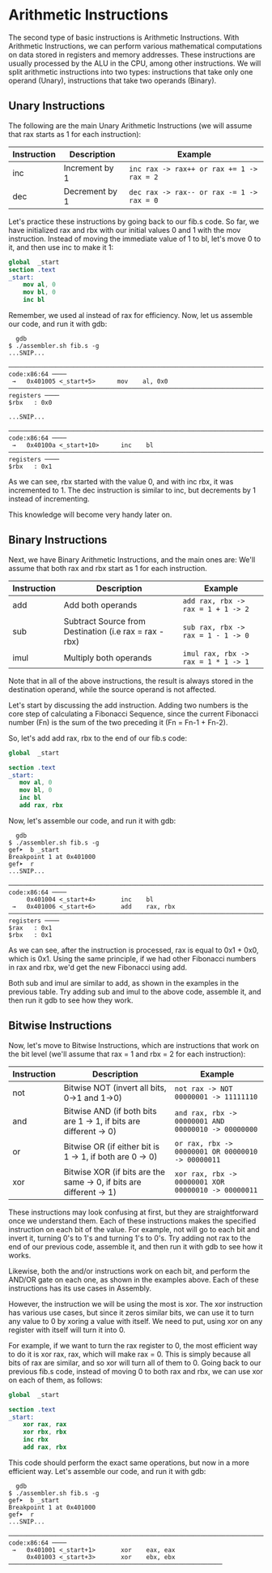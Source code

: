 # Arithmetic Instructions

The second type of basic instructions is Arithmetic Instructions. With Arithmetic Instructions, we can perform various mathematical computations on data stored in registers and memory addresses. These instructions are usually processed by the ALU in the CPU, among other instructions. We will split arithmetic instructions into two types: instructions that take only one operand (Unary), instructions that take two operands (Binary).

## Unary Instructions

The following are the main Unary Arithmetic Instructions (we will assume that rax starts as 1 for each instruction):

| Instruction | Description    | Example                                   |
| ----------- | -------------- | ----------------------------------------- |
| inc         | Increment by 1 | `inc rax -> rax++ or rax += 1 -> rax = 2` |
| dec         | Decrement by 1 | `dec rax -> rax-- or rax -= 1 -> rax = 0` |

Let's practice these instructions by going back to our fib.s code. So far, we have initialized rax and rbx with our initial values 0 and 1 with the mov instruction. Instead of moving the immediate value of 1 to bl, let's move 0 to it, and then use inc to make it 1:

```nasm
global  _start
section .text
_start:
    mov al, 0
    mov bl, 0
    inc bl
```

Remember, we used al instead of rax for efficiency. Now, let us assemble our code, and run it with gdb:

```
  gdb
$ ./assembler.sh fib.s -g
...SNIP...

─────────────────────────────────────────────────────────────────────────────────── code:x86:64 ────
 →   0x401005 <_start+5>      mov    al, 0x0
───────────────────────────────────────────────────────────────────────────────────── registers ────
$rbx   : 0x0

...SNIP...

─────────────────────────────────────────────────────────────────────────────────── code:x86:64 ────
 →   0x40100a <_start+10>      inc    bl
───────────────────────────────────────────────────────────────────────────────────── registers ────
$rbx   : 0x1
```

As we can see, rbx started with the value 0, and with inc rbx, it was incremented to 1. The dec instruction is similar to inc, but decrements by 1 instead of incrementing.

This knowledge will become very handy later on.

## Binary Instructions

Next, we have Binary Arithmetic Instructions, and the main ones are: We'll assume that both rax and rbx start as 1 for each instruction.

| Instruction | Description                                            | Example                             |
| ----------- | ------------------------------------------------------ | ----------------------------------- |
| add         | Add both operands                                      | `add rax, rbx -> rax = 1 + 1 -> 2`  |
| sub         | Subtract Source from Destination (i.e rax = rax - rbx) | `sub rax, rbx -> rax = 1 - 1 -> 0`  |
| imul        | Multiply both operands                                 | `imul rax, rbx -> rax = 1 * 1 -> 1` |

Note that in all of the above instructions, the result is always stored in the destination operand, while the source operand is not affected.

Let's start by discussing the add instruction. Adding two numbers is the core step of calculating a Fibonacci Sequence, since the current Fibonacci number (Fn) is the sum of the two preceding it (Fn = Fn-1 + Fn-2).

So, let's add add rax, rbx to the end of our fib.s code:

```nasm
global  _start

section .text
_start:
   mov al, 0
   mov bl, 0
   inc bl
   add rax, rbx
```

Now, let's assemble our code, and run it with gdb:

```
  gdb
$ ./assembler.sh fib.s -g
gef➤  b _start
Breakpoint 1 at 0x401000
gef➤  r
...SNIP...

─────────────────────────────────────────────────────────────────────────────────── code:x86:64 ────
     0x401004 <_start+4>       inc    bl
 →   0x401006 <_start+6>       add    rax, rbx
───────────────────────────────────────────────────────────────────────────────────── registers ────
$rax   : 0x1
$rbx   : 0x1
```

As we can see, after the instruction is processed, rax is equal to 0x1 + 0x0, which is 0x1. Using the same principle, if we had other Fibonacci numbers in rax and rbx, we'd get the new Fibonacci using add.

Both sub and imul are similar to add, as shown in the examples in the previous table. Try adding sub and imul to the above code, assemble it, and then run it gdb to see how they work.

## Bitwise Instructions

Now, let's move to Bitwise Instructions, which are instructions that work on the bit level (we'll assume that rax = 1 and rbx = 2 for each instruction):

| Instruction | Description                                                         | Example                                             |
| ----------- | ------------------------------------------------------------------- | --------------------------------------------------- |
| not         | Bitwise NOT (invert all bits, 0->1 and 1->0)                        | `not rax -> NOT 00000001 -> 11111110`               |
| and         | Bitwise AND (if both bits are 1 -> 1, if bits are different -> 0)   | `and rax, rbx -> 00000001 AND 00000010 -> 00000000` |
| or          | Bitwise OR (if either bit is 1 -> 1, if both are 0 -> 0)            | `or rax, rbx -> 00000001 OR 00000010 -> 00000011`   |
| xor         | Bitwise XOR (if bits are the same -> 0, if bits are different -> 1) | `xor rax, rbx -> 00000001 XOR 00000010 -> 00000011` |

These instructions may look confusing at first, but they are straightforward once we understand them. Each of these instructions makes the specified instruction on each bit of the value. For example, not will go to each bit and invert it, turning 0's to 1's and turning 1's to 0's. Try adding not rax to the end of our previous code, assemble it, and then run it with gdb to see how it works.

Likewise, both the and/or instructions work on each bit, and perform the AND/OR gate on each one, as shown in the examples above. Each of these instructions has its use cases in Assembly.

However, the instruction we will be using the most is xor. The xor instruction has various use cases, but since it zeros similar bits, we can use it to turn any value to 0 by xoring a value with itself. We need to put, using xor on any register with itself will turn it into 0.

For example, if we want to turn the rax register to 0, the most efficient way to do it is xor rax, rax, which will make rax = 0. This is simply because all bits of rax are similar, and so xor will turn all of them to 0. Going back to our previous fib.s code, instead of moving 0 to both rax and rbx, we can use xor on each of them, as follows:

```nasm
global  _start

section .text
_start:
    xor rax, rax
    xor rbx, rbx
    inc rbx
    add rax, rbx
```

This code should perform the exact same operations, but now in a more efficient way. Let's assemble our code, and run it with gdb:

```
  gdb
$ ./assembler.sh fib.s -g
gef➤  b _start
Breakpoint 1 at 0x401000
gef➤  r
...SNIP...

─────────────────────────────────────────────────────────────────────────────────── code:x86:64 ────
 →   0x401001 <_start+1>       xor    eax, eax
     0x401003 <_start+3>       xor    ebx, ebx
───────────────────────────────────────────────────────────
```
